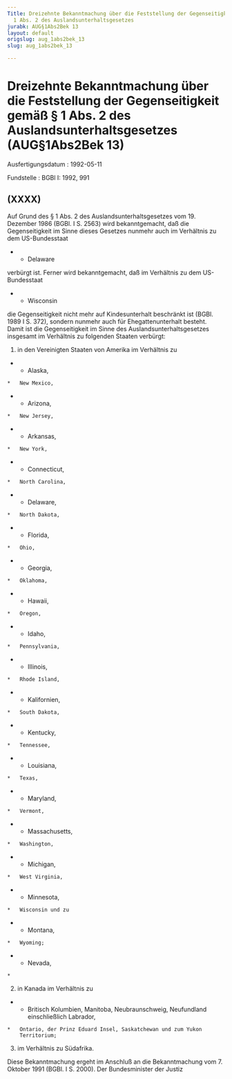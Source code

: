 ```yaml
---
Title: Dreizehnte Bekanntmachung über die Feststellung der Gegenseitigkeit gemäß §
  1 Abs. 2 des Auslandsunterhaltsgesetzes
jurabk: AUG§1Abs2Bek 13
layout: default
origslug: aug_1abs2bek_13
slug: aug_1abs2bek_13

---
```


# Dreizehnte Bekanntmachung über die Feststellung der Gegenseitigkeit gemäß § 1 Abs. 2 des Auslandsunterhaltsgesetzes (AUG§1Abs2Bek 13)

Ausfertigungsdatum
:   1992-05-11

Fundstelle
:   BGBl I: 1992, 991

## (XXXX)

Auf Grund des § 1 Abs. 2 des Auslandsunterhaltsgesetzes vom 19.
Dezember 1986 (BGBl. I S. 2563) wird bekanntgemacht, daß die
Gegenseitigkeit im Sinne dieses Gesetzes nunmehr auch im Verhältnis zu
dem US-Bundesstaat

*
    *   Delaware






verbürgt ist. Ferner wird bekanntgemacht, daß im Verhältnis zu dem US-
Bundesstaat

*
    *   Wisconsin






die Gegenseitigkeit nicht mehr auf Kindesunterhalt beschränkt ist
(BGBl. 1989 I S. 372), sondern nunmehr auch für Ehegattenunterhalt
besteht.
Damit ist die Gegenseitigkeit im Sinne des Auslandsunterhaltsgesetzes
insgesamt im Verhältnis zu folgenden Staaten verbürgt:

1.  in den Vereinigten Staaten von Amerika im Verhältnis zu




*    *   Alaska,

    *   New Mexico,


*    *   Arizona,

    *   New Jersey,


*    *   Arkansas,

    *   New York,


*    *   Connecticut,

    *   North Carolina,


*    *   Delaware,

    *   North Dakota,


*    *   Florida,

    *   Ohio,


*    *   Georgia,

    *   Oklahoma,


*    *   Hawaii,

    *   Oregon,


*    *   Idaho,

    *   Pennsylvania,


*    *   Illinois,

    *   Rhode Island,


*    *   Kalifornien,

    *   South Dakota,


*    *   Kentucky,

    *   Tennessee,


*    *   Louisiana,

    *   Texas,


*    *   Maryland,

    *   Vermont,


*    *   Massachusetts,

    *   Washington,


*    *   Michigan,

    *   West Virginia,


*    *   Minnesota,

    *   Wisconsin und zu


*    *   Montana,

    *   Wyoming;


*    *   Nevada,

    *



2.  in Kanada im Verhältnis zu




*    *   Britisch Kolumbien, Manitoba, Neubraunschweig, Neufundland
        einschließlich Labrador,

    *   Ontario, der Prinz Eduard Insel, Saskatchewan und zum Yukon
        Territorium;




3.  im Verhältnis zu Südafrika.



Diese Bekanntmachung ergeht im Anschluß an die Bekanntmachung vom 7.
Oktober 1991 (BGBl. I S. 2000).
Der Bundesminister der Justiz

